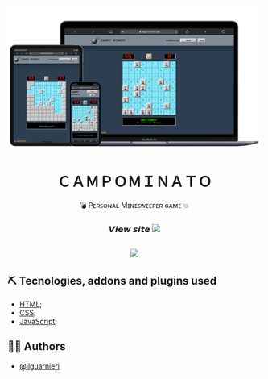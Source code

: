 <p align="center">
 <img src="screenshots/campominato.png" alt="boolbrain" width="550px">
</p>


<h1 align="center" title="Unicode Formatter">ＣＡＭＰＯＭＩＮＡＴＯ</h1>

<p align="center">
💣 Pᴇʀꜱᴏɴᴀʟ Mɪɴᴇꜱᴡᴇᴇᴩᴇʀ ɢᴀᴍᴇ 💥
</p>

<h3 align="center">
𝙑𝙞𝙚𝙬 𝙨𝙞𝙩𝙚
<span><a href="https://ilguarnieri.github.io/js-campominato/" target="_blank">
<img src="https://img.shields.io/badge/-CLICK%20HERE-brightgreen">
</a></span>
</h3>

## <div>
<p align="center">
<img src="https://img.shields.io/github/languages/top/ilguarnieri/js-campominato-dom">
</p>
</div>

## ⛏️ Tecnologies, addons and plugins used
- [HTML](https://html.com);
- [CSS](https://www.w3.org/TR/CSS/);
- [JavaScript](https://devdocs.io/javascript/);

## 👨‍💻 Authors
- [@ilguarnieri](https://www.flowcode.com/page/ilguarnieri)

